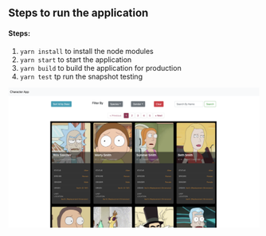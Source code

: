 ## Steps to run the application

#### Steps:
1. `yarn install` to install the node modules
2. `yarn start` to start the application
3. `yarn build` to build the application for production
4. `yarn test` tp run the snapshot testing

![Alt text](./images/characters.png?raw=true "Characters App")

